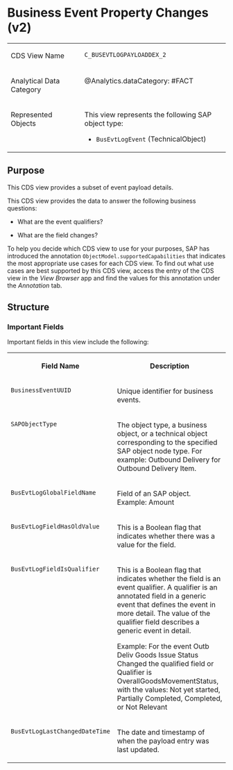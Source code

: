 <!-- loio163e644d223843f29b5951c99bb2ec15 -->

# Business Event Property Changes \(v2\)


<table>
<tr>
<td valign="top">

CDS View Name

</td>
<td valign="top">

`C_BUSEVTLOGPAYLOADDEX_2`

</td>
</tr>
<tr>
<td valign="top">

Analytical Data Category

</td>
<td valign="top">

@Analytics.dataCategory: \#FACT

</td>
</tr>
<tr>
<td valign="top">

Represented Objects

</td>
<td valign="top">

This view represents the following SAP object type:

-   `BusEvtLogEvent` \(TechnicalObject\)




</td>
</tr>
</table>



## Purpose

This CDS view provides a subset of event payload details.

This CDS view provides the data to answer the following business questions:

-   What are the event qualifiers?

-   What are the field changes?

To help you decide which CDS view to use for your purposes, SAP has introduced the annotation `ObjectModel.supportedCapabilities` that indicates the most appropriate use cases for each CDS view. To find out what use cases are best supported by this CDS view, access the entry of the CDS view in the *View Browser* app and find the values for this annotation under the *Annotation* tab.



## Structure



### Important Fields

Important fields in this view include the following:


<table>
<tr>
<th valign="top">

Field Name

</th>
<th valign="top">

Description

</th>
</tr>
<tr>
<td valign="top">

`BusinessEventUUID` 

</td>
<td valign="top">

Unique identifier for business events.

</td>
</tr>
<tr>
<td valign="top">

`SAPObjectType` 

</td>
<td valign="top">

The object type, a business object, or a technical object corresponding to the specified SAP object node type. For example: Outbound Delivery for Outbound Delivery Item.

</td>
</tr>
<tr>
<td valign="top">

`BusEvtLogGlobalFieldName`

</td>
<td valign="top">

Field of an SAP object. Example: Amount

</td>
</tr>
<tr>
<td valign="top">

`BusEvtLogFieldHasOldValue`

</td>
<td valign="top">

This is a Boolean flag that indicates whether there was a value for the field.

</td>
</tr>
<tr>
<td valign="top">

`BusEvtLogFieldIsQualifier`

</td>
<td valign="top">

This is a Boolean flag that indicates whether the field is an event qualifier. A qualifier is an annotated field in a generic event that defines the event in more detail. The value of the qualifier field describes a generic event in detail.

Example: For the event Outb Deliv Goods Issue Status Changed the qualified field or Qualifier is OverallGoodsMovementStatus, with the values: Not yet started, Partially Completed, Completed, or Not Relevant

</td>
</tr>
<tr>
<td valign="top">

`BusEvtLogLastChangedDateTime`

</td>
<td valign="top">

The date and timestamp of when the payload entry was last updated.

</td>
</tr>
</table>

